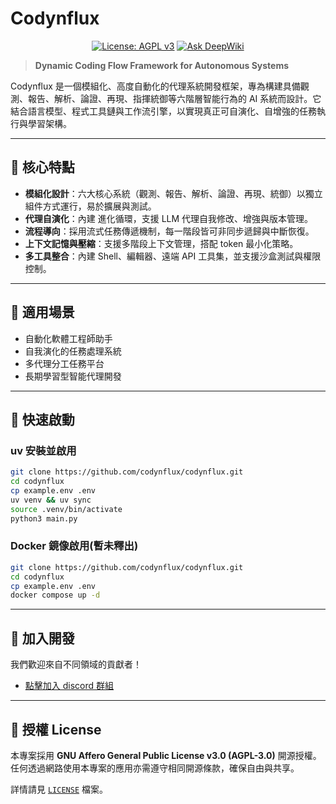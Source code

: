 # Codynflux

<div align="center">
  <p>  
    <a href="https://github.com/Codynflux/Codynflux/blob/main/LICENSE"><img src="https://img.shields.io/badge/License-AGPL_v3-green.svg" alt="License: AGPL v3" /></a>
    <a href="https://deepwiki.com/Codynflux/Codynflux"><img src="https://deepwiki.com/badge.svg" alt="Ask DeepWiki" /></a>
  </p>
</div>

> **Dynamic Coding Flow Framework for Autonomous Systems**

Codynflux 是一個模組化、高度自動化的代理系統開發框架，專為構建具備觀測、報告、解析、論證、再現、指揮統御等六階層智能行為的 AI 系統而設計。它結合語言模型、程式工具鏈與工作流引擎，以實現真正可自演化、自增強的任務執行與學習架構。

---

## 🔧 核心特點

* **模組化設計**：六大核心系統（觀測、報告、解析、論證、再現、統御）以獨立組件方式運行，易於擴展與測試。
* **代理自演化**：內建 進化循環，支援 LLM 代理自我修改、增強與版本管理。
* **流程導向**：採用流式任務傳遞機制，每一階段皆可非同步遞歸與中斷恢復。
* **上下文記憶與壓縮**：支援多階段上下文管理，搭配 token 最小化策略。
* **多工具整合**：內建 Shell、編輯器、遠端 API 工具集，並支援沙盒測試與權限控制。

---

## 🧩 適用場景

* 自動化軟體工程師助手
* 自我演化的任務處理系統
* 多代理分工任務平台
* 長期學習型智能代理開發

---

## 🚀 快速啟動

### uv 安裝並啟用
```bash
git clone https://github.com/codynflux/codynflux.git
cd codynflux
cp example.env .env
uv venv && uv sync
source .venv/bin/activate
python3 main.py
```
### Docker 鏡像啟用(暫未釋出)
```bash
git clone https://github.com/codynflux/codynflux.git
cd codynflux
cp example.env .env
docker compose up -d
```

---

## 🤝 加入開發

我們歡迎來自不同領域的貢獻者！

- [點擊加入 discord 群組](https://discord.gg/hFAqB6QT9v)

---

## 🧪 授權 License

本專案採用 **GNU Affero General Public License v3.0 (AGPL-3.0)** 開源授權。任何透過網路使用本專案的應用亦需遵守相同開源條款，確保自由與共享。

詳情請見 [`LICENSE`](./LICENSE) 檔案。